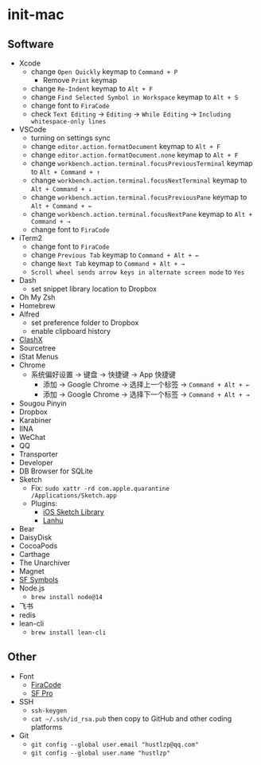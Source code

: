 # init-mac

## Software

* Xcode
  * change `Open Quickly` keymap to `Command + P`
    * Remove `Print` keymap 
  * change `Re-Indent` keymap to `Alt + F`
  * change `Find Selected Symbol in Workspace` keymap to `Alt + S`
  * change font to `FiraCode`
  * check `Text Editing` -> `Editing` -> `While Editing` -> `Including whitespace-only lines`
* VSCode
  * turning on settings sync
  * change `editor.action.formatDocument` keymap to `Alt + F`
  * change `editor.action.formatDocument.none` keymap to `Alt + F`
  * change `workbench.action.terminal.focusPreviousTerminal` keymap to `Alt + Command + ↑`
  * change `workbench.action.terminal.focusNextTerminal` keymap to `Alt + Command + ↓`
  * change `workbench.action.terminal.focusPreviousPane` keymap to `Alt + Command + ←`
  * change `workbench.action.terminal.focusNextPane` keymap to `Alt + Command + →`
  * change font to `FiraCode`
* iTerm2
  * change font to `FiraCode`
  * change `Previous Tab` keymap to `Command + Alt + ←`
  * change `Next Tab` keymap to `Command + Alt + →`
  * `Scroll wheel sends arrow keys in alternate screen mode` to `Yes`
* Dash
  * set snippet library location to Dropbox
* Oh My Zsh
* Homebrew
* Alfred
  * set preference folder to Dropbox
  * enable clipboard history
* [ClashX](https://github.com/yichengchen/clashX)
* Sourcetree
* iStat Menus
* Chrome
  * 系统偏好设置 -> 键盘 -> 快捷键 -> App 快捷键
    * 添加 -> Google Chrome -> 选择上一个标签 -> `Command + Alt + ←`
    * 添加 -> Google Chrome -> 选择下一个标签 -> `Command + Alt + →`
* Sougou Pinyin 
* Dropbox
* Karabiner
* IINA
* WeChat
* QQ
* Transporter
* Developer
* DB Browser for SQLite
* Sketch
  * Fix: `sudo xattr -rd com.apple.quarantine /Applications/Sketch.app` 
  * Plugins:
    * [iOS Sketch Library](https://developer.apple.com/design/resources/)
    * [Lanhu](https://lanhuapp.com/mac)
* Bear
* DaisyDisk
* CocoaPods
* Carthage
* The Unarchiver
* Magnet
* [SF Symbols](https://developer.apple.com/sf-symbols/)
* Node.js
  * `brew install node@14`
* 飞书
* redis
* lean-cli
  * `brew install lean-cli`

## Other

* Font
  * [FiraCode](https://github.com/tonsky/FiraCode)
  * [SF Pro](https://developer.apple.com/fonts/)
* SSH
  * `ssh-keygen`
  * `cat ~/.ssh/id_rsa.pub` then copy to GitHub and other coding platforms
* Git
  * `git config --global user.email "hustlzp@qq.com"`
  * `git config --global user.name "hustlzp"`
